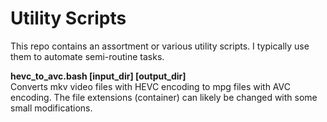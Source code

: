 # Utility Scripts

This repo contains an assortment or various utility scripts.
I typically use them to automate semi-routine tasks.

**hevc_to_avc.bash [input_dir] [output_dir]**  
Converts mkv video files with HEVC encoding to mpg files with AVC encoding.
The file extensions (container) can likely be changed with some small modifications.
